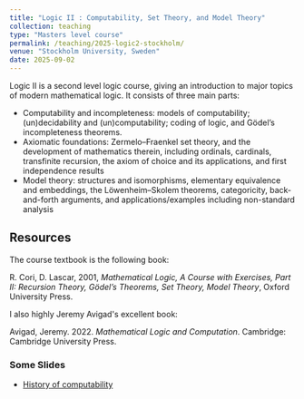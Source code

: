 ```yaml
---	
title: "Logic II : Computability, Set Theory, and Model Theory"	
collection: teaching		
type: "Masters level course"		
permalink: /teaching/2025-logic2-stockholm/
venue: "Stockholm University, Sweden"	
date: 2025-09-02		
---	
```




Logic II is a second level logic course, giving an introduction to major topics of modern mathematical logic. It consists of three main parts:

- Computability and incompleteness: models of computability; (un)decidability and (un)computability; coding of logic, and Gödel’s incompleteness theorems.
-  Axiomatic foundations: Zermelo–Fraenkel set theory, and the development of mathematics therein, including ordinals, cardinals, transfinite recursion, the axiom of choice and its applications, and first independence results
- Model theory: structures and isomorphisms, elementary equivalence and embeddings, the Löwenheim–Skolem theorems, categoricity, back-and-forth arguments, and applications/examples including non-standard analysis

## Resources

The course textbook is the following book: 

R. Cori, D. Lascar, 2001, _Mathematical Logic, A Course with Exercises, Part II: Recursion Theory, Gödel’s Theorems, Set Theory, Model Theory_, Oxford University Press. 

I also highly Jeremy Avigad's excellent book: 

Avigad, Jeremy. 2022. _Mathematical Logic and Computation_. Cambridge: Cambridge University Press.

### Some Slides 

- [History of computability](/files/teaching/what-is-computation.pdf)








		
